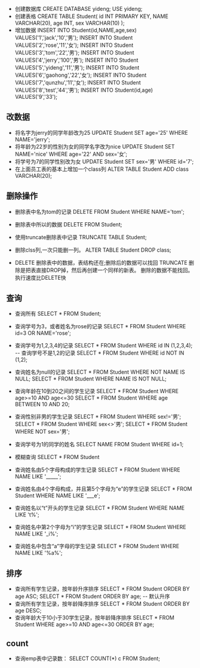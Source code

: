 - 创建数据库
CREATE DATABASE yideng;
USE yideng;
- 创建表格
CREATE TABLE Student(
  id INT PRIMARY KEY,
  NAME VARCHAR(20),
  age INT,
  sex VARCHAR(10)
);
- 增加数据
INSERT INTO Student(id,NAME,age,sex) VALUES('1','jack','10','男');
INSERT INTO Student VALUES('2','rose','11','女');
INSERT INTO Student VALUES('3','tom','22','男');
INSERT INTO Student VALUES('4','jerry','100','男');
INSERT INTO Student VALUES('5','yideng','11','男');
INSERT INTO Student VALUES('6','gaohong','22','女');
INSERT INTO Student VALUES('7','qunzhu','11','女');
INSERT INTO Student VALUES('8','test','44','男');
INSERT INTO Student(id,age) VALUES('9','33');


## 改数据
* 将名字为jerry的同学年龄改为25
		UPDATE Student SET age='25' WHERE NAME='jerry';
* 将年龄为22岁的性别为女的同学名字改为nice
		UPDATE Student SET NAME='nice' WHERE age='22' AND sex='女';
* 将学号为7的同学性别改为女
		UPDATE Student SET sex='男' WHERE id='7';
* 在上面员工表的基本上增加一个class列
		ALTER TABLE Student ADD class VARCHAR(20);

## 删除操作
* 删除表中名为tom的记录
DELETE FROM Student WHERE NAME='tom';
* 删除表中所以的数据
DELETE FROM Student;
* 使用truncate删除表中记录
TRUNCATE TABLE Student;
* 删除clss列,一次只能删一列。
ALTER TABLE Student DROP class;

* DELETE 删除表中的数据，表结构还在;删除后的数据可以找回
TRUNCATE 删除是把表直接DROP掉，然后再创建一个同样的新表。
删除的数据不能找回。执行速度比DELETE快

## 查询
* 查询所有
SELECT * FROM Student;
* 查询学号为3，或者姓名为rose的记录
SELECT * FROM Student WHERE id=3 OR NAME='rose';
* 查询学号为1,2,3,4的记录
SELECT * FROM Student WHERE id IN (1,2,3,4);
-- 查询学号不是1,2的记录
SELECT * FROM Student WHERE id NOT IN (1,2);
* 查询姓名为null的记录
SELECT * FROM Student WHERE NOT NAME IS NULL;
SELECT * FROM Student WHERE NAME IS NOT NULL;
* 查询年龄在10到20之间的学生记录
SELECT * FROM Student WHERE age>=10 AND age<=30
SELECT * FROM Student WHERE age BETWEEN 10 AND 20;
* 查询性别非男的学生记录
SELECT * FROM Student WHERE sex!='男';
SELECT * FROM Student WHERE sex<>'男';
SELECT * FROM Student WHERE NOT sex='男';
* 查询学号为1的同学的姓名 
SELECT NAME FROM Student WHERE id=1;

* 模糊查询
SELECT * FROM Student
* 查询姓名由5个字母构成的学生记录
SELECT * FROM Student WHERE NAME LIKE '_____';
* 查询姓名由4个字母构成，并且第5个字母为“e”的学生记录
SELECT * FROM Student WHERE NAME LIKE '___e';
* 查询姓名以“t”开头的学生记录
SELECT * FROM Student WHERE NAME LIKE 't%';
* 查询姓名中第2个字母为“i”的学生记录
SELECT * FROM Student WHERE NAME LIKE '_i%';
* 查询姓名中包含“a”字母的学生记录
SELECT * FROM Student WHERE NAME LIKE '%a%';

## 排序
* 查询所有学生记录，按年龄升序排序
SELECT * FROM Student ORDER BY age ASC;
SELECT * FROM Student ORDER BY age; -- 默认升序
* 查询所有学生记录，按年龄降序排序
SELECT * FROM Student ORDER BY age DESC;
* 查询年龄大于10小于30学生记录，按年龄降序排序
SELECT * FROM Student WHERE age>=10 AND age<=30 ORDER BY age;

## count 
* 查询emp表中记录数：
SELECT COUNT(*) c FROM Student;
